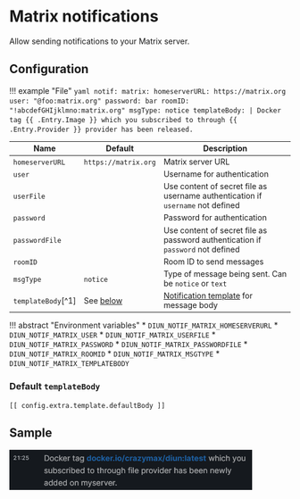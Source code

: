 # Matrix notifications

Allow sending notifications to your Matrix server.

## Configuration

!!! example "File"
    ```yaml
    notif:
      matrix:
        homeserverURL: https://matrix.org
        user: "@foo:matrix.org"
        password: bar
        roomID: "!abcdefGHIjklmno:matrix.org"
        msgType: notice
        templateBody: |
          Docker tag {{ .Entry.Image }} which you subscribed to through {{ .Entry.Provider }} provider has been released.
    ```

| Name                  | Default                                    | Description       |
|-----------------------|--------------------------------------------|-------------------|
| `homeserverURL`       | `https://matrix.org`                       | Matrix server URL |
| `user`                |                                            | Username for authentication |
| `userFile`            |                                            | Use content of secret file as username authentication if `username` not defined |
| `password`            |                                            | Password for authentication |
| `passwordFile`        |                                            | Use content of secret file as password authentication if `password` not defined |
| `roomID`              |                                            | Room ID to send messages |
| `msgType`             | `notice`                                   | Type of message being sent. Can be `notice` or `text` |
| `templateBody`[^1]    | See [below](#default-templatebody)         | [Notification template](../faq.md#notification-template) for message body |

!!! abstract "Environment variables"
    * `DIUN_NOTIF_MATRIX_HOMESERVERURL`
    * `DIUN_NOTIF_MATRIX_USER`
    * `DIUN_NOTIF_MATRIX_USERFILE`
    * `DIUN_NOTIF_MATRIX_PASSWORD`
    * `DIUN_NOTIF_MATRIX_PASSWORDFILE`
    * `DIUN_NOTIF_MATRIX_ROOMID`
    * `DIUN_NOTIF_MATRIX_MSGTYPE`
    * `DIUN_NOTIF_MATRIX_TEMPLATEBODY`

### Default `templateBody`

```
[[ config.extra.template.defaultBody ]]
```

## Sample

![](../assets/notif/matrix.png)
